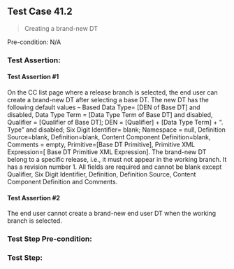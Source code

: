 ## Test Case 41.2

> Creating a brand-new DT

Pre-condition: N/A

### Test Assertion:

#### Test Assertion #1
On the CC list page where a release branch is selected, the end user can create a brand-new DT after selecting a base DT. The new DT has the following default values – Based Data Type= [DEN of Base DT] and disabled, Data Type Term = [Data Type Term of Base DT] and disabled, Qualifier = [Qualifier of Base DT]; DEN = [Qualifier] + [Data Type Term] + “. Type” and disabled; Six Digit Identifier= blank; Namespace = null, Definition Source=blank, Definition=blank, Content Component Definition=blank, Comments = empty, Primitive=[Base DT Primitive], Primitive XML Expression=[ Base DT Primitive XML Expression]. The brand-new DT belong to a specific release, i.e., it must not appear in the working branch. It has a revision number 1. All fields are required and cannot be blank except Qualifier, Six Digit Identifier, Definition, Definition Source, Content Component Definition and Comments.

#### Test Assertion #2
The end user cannot create a brand-new end user DT when the working branch is selected.

### Test Step Pre-condition:



### Test Step: